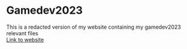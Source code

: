 # Gamedev2023
This is a redacted version of my website containing my gamedev2023 relevant files
<br>
[Link to website](https://haunting.alsteria.net/gamedev2023)
